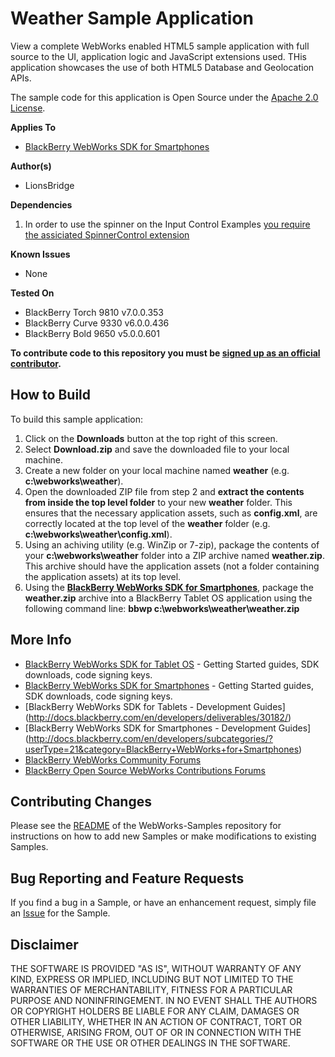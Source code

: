 # Weather Sample Application

View a complete WebWorks enabled HTML5 sample application with full source to the UI, application logic and JavaScript extensions used. THis application showcases the use of both HTML5 Database and Geolocation APIs.

The sample code for this application is Open Source under the [Apache 2.0 License](http://www.apache.org/licenses/LICENSE-2.0.html).


**Applies To**

* [BlackBerry WebWorks SDK for Smartphones](https://bdsc.webapps.blackberry.com/html5/download/sdk)


**Author(s)** 

* LionsBridge


**Dependencies**

1. In order to use the spinner on the Input Control Examples [you require the assiciated SpinnerControl extension](https://github.com/blackberry/WebWorks-Community-APIs/tree/master/Smartphone/SpinnerControl) 

**Known Issues**

* None

**Tested On**

* BlackBerry Torch 9810 v7.0.0.353
* BlackBerry Curve 9330 v6.0.0.436
* BlackBerry Bold  9650 v5.0.0.601

**To contribute code to this repository you must be [signed up as an official contributor](http://blackberry.github.com/howToContribute.html).**


## How to Build

To build this sample application:

1. Click on the **Downloads** button at the top right of this screen.
2. Select **Download.zip** and save the downloaded file to your local machine.
3. Create a new folder on your local machine named **weather** (e.g. **c:\webworks\weather**).
4. Open the downloaded ZIP file from step 2 and **extract the contents from inside the top level folder** to your new **weather** folder.  This ensures that the necessary application assets, such as **config.xml**, are correctly located at the top level of the **weather** folder (e.g. **c:\webworks\weather\config.xml**).
5. Using an achiving utility (e.g. WinZip or 7-zip), package the contents of your **c:\webworks\weather** folder into a ZIP archive named **weather.zip**.  This archive should have the application assets (not a folder containing the application assets) at its top level.
6. Using the **[BlackBerry WebWorks SDK for Smartphones](https://bdsc.webapps.blackberry.com/html5/download/sdk)**, package the **weather.zip** archive into a BlackBerry Tablet OS application using the following command line: **bbwp c:\webworks\weather\weather.zip**


## More Info

* [BlackBerry WebWorks SDK for Tablet OS](http://us.blackberry.com/developers/tablet/webworks.jsp) - Getting Started guides, SDK downloads, code signing keys.
* [BlackBerry WebWorks SDK for Smartphones](http://us.blackberry.com/developers/browserdev/widgetsdk.jsp) - Getting Started guides, SDK downloads, code signing keys.
* [BlackBerry WebWorks SDK for Tablets - Development Guides] (http://docs.blackberry.com/en/developers/deliverables/30182/)
* [BlackBerry WebWorks SDK for Smartphones - Development Guides] (http://docs.blackberry.com/en/developers/subcategories/?userType=21&category=BlackBerry+WebWorks+for+Smartphones)
* [BlackBerry WebWorks Community Forums](http://supportforums.blackberry.com/t5/Web-and-WebWorks-Development/bd-p/browser_dev)
* [BlackBerry Open Source WebWorks Contributions Forums](http://supportforums.blackberry.com/t5/BlackBerry-WebWorks/bd-p/ww_con)


## Contributing Changes

Please see the [README](https://github.com/blackberry/WebWorks-Samples) of the WebWorks-Samples repository for instructions on how to add new Samples or make modifications to existing Samples.


## Bug Reporting and Feature Requests

If you find a bug in a Sample, or have an enhancement request, simply file an [Issue](https://github.com/blackberry/WebWorks-Samples/issues) for the Sample.


## Disclaimer

THE SOFTWARE IS PROVIDED "AS IS", WITHOUT WARRANTY OF ANY KIND, EXPRESS OR IMPLIED, INCLUDING BUT NOT LIMITED TO THE WARRANTIES OF MERCHANTABILITY, FITNESS FOR A PARTICULAR PURPOSE AND NONINFRINGEMENT. IN NO EVENT SHALL THE AUTHORS OR COPYRIGHT HOLDERS BE LIABLE FOR ANY CLAIM, DAMAGES OR OTHER LIABILITY, WHETHER IN AN ACTION OF CONTRACT, TORT OR OTHERWISE, ARISING FROM, OUT OF OR IN CONNECTION WITH THE SOFTWARE OR THE USE OR OTHER DEALINGS IN THE SOFTWARE.
